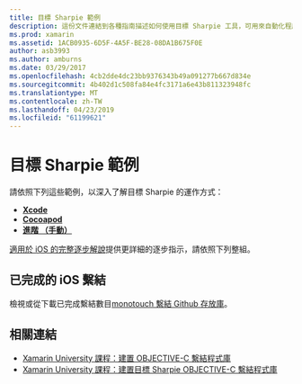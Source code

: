 ```yaml
---
title: 目標 Sharpie 範例
description: 這份文件連結到各種指南描述如何使用目標 Sharpie 工具，可用來自動化程序建立的C#繫結 OBJECTIVE-C 程式碼。
ms.prod: xamarin
ms.assetid: 1ACB0935-6D5F-4A5F-BE28-08DA1B675F0E
author: asb3993
ms.author: amburns
ms.date: 03/29/2017
ms.openlocfilehash: 4cb2dde4dc23bb9376343b49a091277b667d834e
ms.sourcegitcommit: 4b402d1c508fa84e4fc3171a6e43b811323948fc
ms.translationtype: MT
ms.contentlocale: zh-TW
ms.lasthandoff: 04/23/2019
ms.locfileid: "61199621"
---
```

# <a name="objective-sharpie-examples"></a>目標 Sharpie 範例

請依照下列這些範例，以深入了解目標 Sharpie 的運作方式：

- [**Xcode**](xcode.md)
- [**Cocoapod**](cocoapod.md)
- [**進階 （手動）**](advanced.md)

[適用於 iOS 的完整逐步解說](~/ios/platform/binding-objective-c/walkthrough.md)提供更詳細的逐步指示，請依照下列整組。

## <a name="completed-ios-bindings"></a>已完成的 iOS 繫結

檢視或從下載已完成繫結數目[monotouch 繫結 Github 存放庫](https://github.com/mono/monotouch-bindings/)。

## <a name="related-links"></a>相關連結

- [Xamarin University 課程：建置 OBJECTIVE-C 繫結程式庫](https://university.xamarin.com/classes/track/all#building-an-objective-c-bindings-library)
- [Xamarin University 課程：建置目標 Sharpie OBJECTIVE-C 繫結程式庫](https://university.xamarin.com/classes/track/all#build-an-objective-c-bindings-library-with-objective-sharpie)